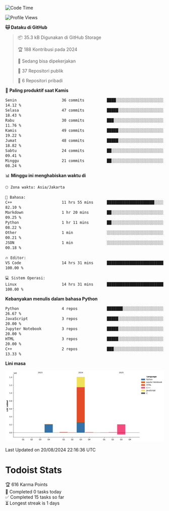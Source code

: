 <!--START_SECTION:waka-->
![Code Time](http://img.shields.io/badge/Code%20Time-19%20hrs%205%20mins-blue)

![Profile Views](http://img.shields.io/badge/Profil%20dilihat-661-blue)

**🐱 Dataku di GitHub** 

> 📦 35.3 kB Digunakan di GitHub Storage 
 > 
> 🏆 188 Kontribusi pada 2024
 > 
> 💼 Sedang bisa dipekerjakan
 > 
> 📜 37 Repositori publik 
 > 
> 🔑 6 Repositori pribadi 
 > 
📅 **Paling produktif saat Kamis** 

```text
Senin                    36 commits          ████░░░░░░░░░░░░░░░░░░░░░   14.12 % 
Selasa                   47 commits          █████░░░░░░░░░░░░░░░░░░░░   18.43 % 
Rabu                     30 commits          ███░░░░░░░░░░░░░░░░░░░░░░   11.76 % 
Kamis                    49 commits          █████░░░░░░░░░░░░░░░░░░░░   19.22 % 
Jumat                    48 commits          █████░░░░░░░░░░░░░░░░░░░░   18.82 % 
Sabtu                    24 commits          ██░░░░░░░░░░░░░░░░░░░░░░░   09.41 % 
Minggu                   21 commits          ██░░░░░░░░░░░░░░░░░░░░░░░   08.24 % 
```


📊 **Minggu ini menghabiskan waktu di** 

```text
🕑︎ Zona waktu: Asia/Jakarta

💬 Bahasa: 
C++                      11 hrs 55 mins      █████████████████████░░░░   82.10 % 
Markdown                 1 hr 20 mins        ██░░░░░░░░░░░░░░░░░░░░░░░   09.25 % 
Python                   1 hr 11 mins        ██░░░░░░░░░░░░░░░░░░░░░░░   08.22 % 
Other                    1 min               ░░░░░░░░░░░░░░░░░░░░░░░░░   00.21 % 
JSON                     1 min               ░░░░░░░░░░░░░░░░░░░░░░░░░   00.18 % 

🔥 Editor: 
VS Code                  14 hrs 31 mins      █████████████████████████   100.00 % 

💻 Sistem Operasi: 
Linux                    14 hrs 31 mins      █████████████████████████   100.00 % 
```

**Kebanyakan menulis dalam bahasa Python** 

```text
Python                   4 repos             ███████░░░░░░░░░░░░░░░░░░   26.67 % 
JavaScript               3 repos             █████░░░░░░░░░░░░░░░░░░░░   20.00 % 
Jupyter Notebook         3 repos             █████░░░░░░░░░░░░░░░░░░░░   20.00 % 
HTML                     3 repos             █████░░░░░░░░░░░░░░░░░░░░   20.00 % 
C++                      2 repos             ███░░░░░░░░░░░░░░░░░░░░░░   13.33 % 
```



**Lini masa**

![Lines of Code chart](https://raw.githubusercontent.com/yusuf601/yusuf601/main/assets/bar_graph.png)


 Last Updated on 20/08/2024 22:16:36 UTC
<!--END_SECTION:waka-->
# Todoist Stats

<!-- TODO-IST:START -->
🏆  616 Karma Points           
🌸  Completed 0 tasks today           
✅  Completed 15 tasks so far           
⏳  Longest streak is 1 days
<!-- TODO-IST:END -->
